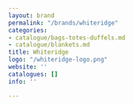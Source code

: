 ```yaml
---
layout: brand
permalink: "/brands/whiteridge"
categories:
- catalogue/bags-totes-duffels.md
- catalogue/blankets.md
title: Whiteridge
logo: "/whiteridge-logo.png"
website: ''
catalogues: []
info: ''

---
```

